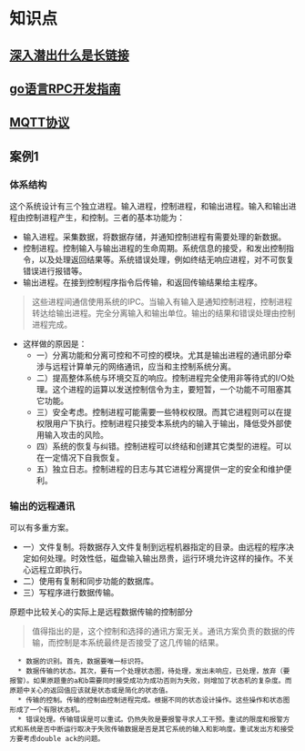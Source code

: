# 知识点

## [深入潜出什么是长链接](http://blog.csdn.net/mr_liabill/article/details/50705130)
## [go语言RPC开发指南](https://www.gitbook.com/book/smallnest/go-rpc/details)
## [MQTT协议](https://www.gitbook.com/book/mcxiaoke/mqtt-cn/details)

##  案例1
### 体系结构
   这个系统设计有三个独立进程。输入进程，控制进程，和输出进程。输入和输出进程由控制进程产生，和控制。三者的基本功能为：
   * 输入进程。采集数据，将数据存储，并通知控制进程有需要处理的新数据。
   * 控制进程。控制输入与输出进程的生命周期。系统信息的接受，和发出控制指令，以及处理返回结果等。系统错误处理，例如终结无响应进程，对不可恢复错误进行报错等。
   * 输出进程。在接到控制程序指令后传输，和返回传输结果给主程序。
   > 这些进程间通信使用系统的IPC。当输入有输入是通知控制进程，控制进程转达给输出进程。完全分离输入和输出单位。输出的结果和错误处理由控制进程完成。
   * 这样做的原因是：
      * 一）分离功能和分离可控和不可控的模块。尤其是输出进程的通讯部分牵涉与远程计算单元的网络通讯，应当和主控制系统分离。
      * 二）提高整体系统与环境交互的响应。控制进程完全使用非等待式的I/O处理。这个进程的运算以发送控制信令为主，要短暂，一个功能不可阻塞其它功能。
      * 三）安全考虑。控制进程可能需要一些特权权限。而其它进程则可以在提权限用户下执行。控制进程只接受本系统内的输入于输出，降低受外部使用输入攻击的风险。
      * 四）系统的恢复与纠错。控制进程可以终结和创建其它类型的进程。可以在一定情况下自我恢复。
      * 五）独立日志。控制进程的日志与其它进程分离提供一定的安全和维护便利。
### 输出的远程通讯
   可以有多重方案。
   * 一）文件复制。将数据存入文件复制到远程机器指定的目录。由远程的程序决定如何处理。时效性低，磁盘输入输出昂贵，运行环境允许这样的操作。不关心远程立即执行。
   * 二）使用有复制和同步功能的数据库。
   * 三）写程序进行数据传输。
   
   原题中比较关心的实际上是远程数据传输的控制部分
   > 值得指出的是，这个控制和选择的通讯方案无关。通讯方案负责的数据的传输，而控制是本系统最终是否接受了这几传输的结果。
   
      * 数据的识别。首先，数据要唯一标识符。
      * 数据传输的状态。其次，要有一个处理状态图，待处理，发出未响应，已处理，放弃（要报警）。如果原题重的a和b需要同时接受成功为成功否则为失败，则增加了状态机的复杂度。而原题中关心的返回值应该就是状态或是简化的状态值。
      * 传输的控制。传输的控制由控制进程完成。根据不同的状态设计操作。这些操作和状态图形成了一个有限状态机。
      * 错误处理。传输错误是可以重试。仍热失败是要报警寻求人工干预。重试的限度和报警方式和系统是否中断运行取决于失败传输数据是否是其它系统的输入和影响度。重试发出方和接受方要考虑double ack的问题。
